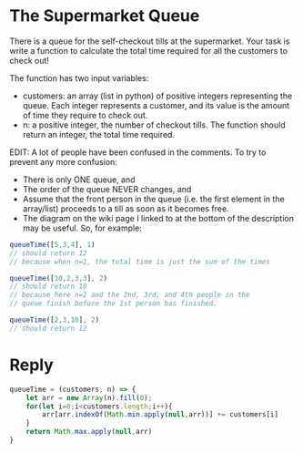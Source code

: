 # The Supermarket Queue

There is a queue for the self-checkout tills at the supermarket. Your task is write a function to calculate the total time required for all the customers to check out!

The function has two input variables:

- customers: an array (list in python) of positive integers representing the queue. Each integer represents a customer, and its value is the amount of time they require to check out.
- n: a positive integer, the number of checkout tills.
The function should return an integer, the total time required.

EDIT: A lot of people have been confused in the comments. To try to prevent any more confusion:

- There is only ONE queue, and
- The order of the queue NEVER changes, and
- Assume that the front person in the queue (i.e. the first element in the array/list) proceeds to a till as soon as it becomes free.
- The diagram on the wiki page I linked to at the bottom of the description may be useful.
So, for example:

```js
queueTime([5,3,4], 1)
// should return 12
// because when n=1, the total time is just the sum of the times

queueTime([10,2,3,3], 2)
// should return 10
// because here n=2 and the 2nd, 3rd, and 4th people in the 
// queue finish before the 1st person has finished.

queueTime([2,3,10], 2)
// should return 12
```

# Reply
```js
queueTime = (customers, n) => {
	let arr = new Array(n).fill(0);
    for(let i=0;i<customers.length;i++){
    	arr[arr.indexOf(Math.min.apply(null,arr))] += customers[i]
    }
    return Math.max.apply(null,arr)
}

```
